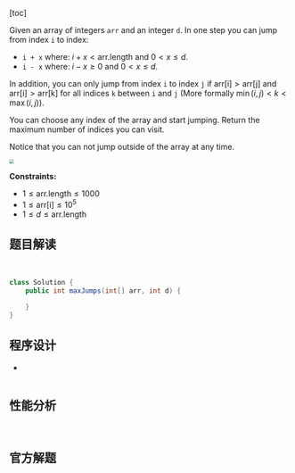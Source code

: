 [toc]

Given an array of integers `arr` and an integer `d`. In one step you can jump from index `i` to index:

* `i + x` where: $i + x < \text{arr.length}$ and $0 < x \le d$.
* `i - x` where: $i - x \ge 0$ and $0 < x \le d$.

In addition, you can only jump from index `i` to index `j` if $\text{arr[i]} > \text{arr[j]}$ and $\text{arr[i]} > \text{arr[k]}$ for all indices `k` between `i` and `j` (More formally $\min(i, j) < k < \max(i, j)$).

You can choose any index of the array and start jumping. Return the maximum number of indices you can visit.

Notice that you can not jump outside of the array at any time.

<img src="../images/#1340.jpeg" style="zoom: 50%;" />



**Constraints:**

- $1 \le \text{arr.length} \le 1000$
- $1 \le \text{arr[i]} \le 10^5$
- $1 \le d \le \text{arr.length}$



## 题目解读

&emsp;

```java
class Solution {
    public int maxJumps(int[] arr, int d) {

    }
}
```

## 程序设计

* 

```java

```

## 性能分析

&emsp;



## 官方解题

&emsp;